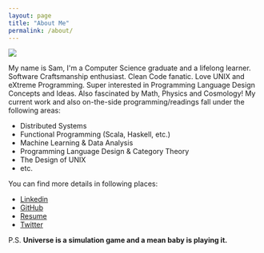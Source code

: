 ```yaml
---
layout: page
title: "About Me"
permalink: /about/
---
```


<img style="float:center" src="https://dl.dropboxusercontent.com/u/100502983/funny_pic.jpg" />


My name is Sam, I'm a Computer Science graduate and a lifelong learner. Software Craftsmanship enthusiast. Clean Code fanatic. Love UNIX and eXtreme Programming. Super interested in Programming Language Design Concepts and Ideas. Also fascinated by Math, Physics and Cosmology! My current work and also on-the-side programming/readings fall under the following areas:

  - Distributed Systems
  - Functional Programming (Scala, Haskell, etc.)
  - Machine Learning & Data Analysis
  - Programming Language Design & Category Theory
  - The Design of UNIX
  - etc.

You can find more details in following places:

  - [Linkedin](https://linkedin.com/in/samserpoosh)
  - [GitHub](https://github.com/Sam-Serpoosh)
  - [Resume](https://dl.dropboxusercontent.com/u/100502983/sam_serpoosh_resume_2016.pdf)
  - [Twitter](https://twitter.com/masihjesus)

P.S. **Universe is a simulation game and a mean baby is playing it.**
